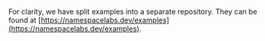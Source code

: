 For clarity, we have split examples into a separate repository.
They can be found at [https://namespacelabs.dev/examples](https://namespacelabs.dev/examples).
